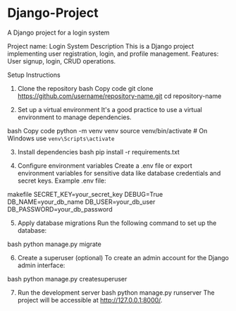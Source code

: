 # Django-Project
A Django project for a login system

Project name: Login System Description
This is a Django project implementing user registration, login, and profile management. Features: User signup, login, CRUD operations.


Setup Instructions
1. Clone the repository
bash
Copy code
git clone https://github.com/username/repository-name.git
cd repository-name

2. Set up a virtual environment
It's a good practice to use a virtual environment to manage dependencies.

bash
Copy code
python -m venv venv
source venv/bin/activate  # On Windows use `venv\Scripts\activate`

3. Install dependencies
bash
pip install -r requirements.txt

4. Configure environment variables
Create a .env file or export environment variables for sensitive data like database credentials and secret keys. Example .env file:

makefile
SECRET_KEY=your_secret_key
DEBUG=True
DB_NAME=your_db_name
DB_USER=your_db_user
DB_PASSWORD=your_db_password

5. Apply database migrations
Run the following command to set up the database:

bash
python manage.py migrate

6. Create a superuser (optional)
To create an admin account for the Django admin interface:

bash
python manage.py createsuperuser

7. Run the development server
bash
python manage.py runserver
The project will be accessible at http://127.0.0.1:8000/.

